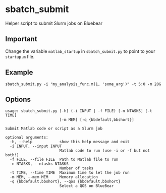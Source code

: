 # sbatch_submit
Helper script to submit Slurm jobs on Bluebear

## Important
Change the variable `matlab_startup` in `sbatch_submit.py` to point to your `startup.m` file.

## Example
```
sbatch_submit.py -i "my_analysis_func.m(1, 'some_arg')" -t 5:0 -m 20G
```

## Options
```
usage: sbatch_submit.py [-h] (-i INPUT | -f FILE) [-n NTASKS] [-t TIME]
                        [-m MEM] [-q {bbdefault,bbshort}]

Submit Matlab code or script as a Slurm job

optional arguments:
  -h, --help            show this help message and exit
  -i INPUT, --input INPUT
                        Matlab code to run (use -i or -f but not both!)
  -f FILE, --file FILE  Path to Matlab file to run
  -n NTASKS, --ntasks NTASKS
                        Number of tasks
  -t TIME, --time TIME  Maximum time to let the job run
  -m MEM, --mem MEM     Memory allocation
  -q {bbdefault,bbshort}, --qos {bbdefault,bbshort}
                        Select a QOS on BlueBear 
```
